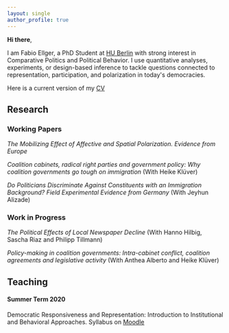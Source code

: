 ```yaml
---
layout: single
author_profile: true
---
```


**Hi there**, 

I am Fabio Ellger, a PhD Student at [HU Berlin](https://www.sowi.hu-berlin.de/en/lehrbereiche-en/comparative-political-behavior/team/fabio-ellger/fabio-ellger?set_language=en) with strong interest in Comparative Politics and Political Behavior. I use quantitative analyses, experiments, or design-based inference to tackle questions connected to representation, participation, and polarization in today's democracies.

Here is a current version of my [CV](https://www.dropbox.com/s/blgrf1tyunhwmha/CV_Ellger.pdf?dl=0)

## Research

### Working Papers

*The Mobilizing Effect of Affective and Spatial Polarization. Evidence from Europe*

*Coalition cabinets, radical right parties and government policy: Why coalition governments go tough on immigration* (With Heike Klüver)


*Do Politicians Discriminate Against Constituents with an Immigration Background? Field Experimental Evidence from Germany* (With Jeyhun Alizade)

### Work in Progress

*The Political Effects of Local Newspaper Decline* (With Hanno Hilbig, Sascha Riaz and Philipp Tillmann)

*Policy-making in coalition governments: Intra-cabinet conflict, coalition agreements and legislative activity* (With Anthea Alberto and Heike Klüver)

## Teaching

#### Summer Term 2020

Democratic Responsiveness and Representation: Introduction to Institutional and Behavioral Approaches. Syllabus on [Moodle](https://moodle.hu-berlin.de/course/view.php?id=93605)